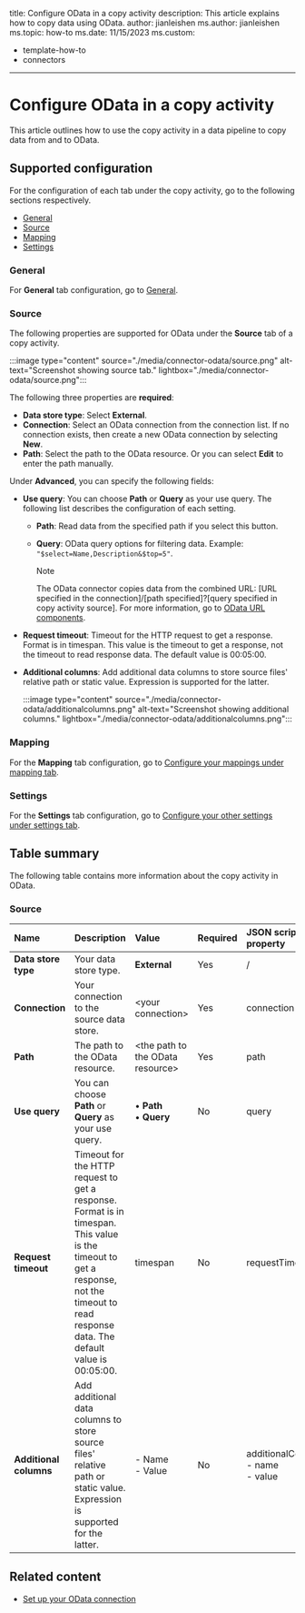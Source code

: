 title: Configure OData in a copy activity
description: This article explains how to copy data using OData.
author: jianleishen
ms.author: jianleishen
ms.topic: how-to
ms.date: 11/15/2023
ms.custom:
  - template-how-to
  - connectors
---

# Configure OData in a copy activity

This article outlines how to use the copy activity in a data pipeline to copy data from and to OData.

## Supported configuration

For the configuration of each tab under the copy activity, go to the following sections respectively.

- [General](#general)  
- [Source](#source)
- [Mapping](#mapping)
- [Settings](#settings)

### General

For **General** tab configuration, go to [General](activity-overview.md#general-settings).

### Source

The following properties are supported for OData under the **Source** tab of a copy activity.

:::image type="content" source="./media/connector-odata/source.png" alt-text="Screenshot showing source tab." lightbox="./media/connector-odata/source.png":::

The following three properties are **required**:

- **Data store type**: Select **External**.
- **Connection**: Select an OData connection from the connection list. If no connection exists, then create a new OData connection by selecting **New**.
- **Path**: Select the path to the OData resource. Or you can select **Edit** to enter the path manually.

Under **Advanced**, you can specify the following fields:

- **Use query**: You can choose **Path** or **Query** as your use query.  The following list describes the configuration of each setting.
  - **Path**: Read data from the specified path if you select this button.
  - **Query**: OData query options for filtering data. Example: `"$select=Name,Description&$top=5"`.

    >[!Note]
    >The OData connector copies data from the combined URL: [URL specified in the connection]/[path specified]?[query specified in copy activity source]. For more information, go to [OData URL components](https://www.odata.org/documentation/odata-version-3-0/url-conventions/).

- **Request timeout**: Timeout for the HTTP request to get a response. Format is in timespan. This value is the timeout to get a response, not the timeout to read response data. The default value is 00:05:00.
- **Additional columns**: Add additional data columns to store source files' relative path or static value. Expression is supported for the latter.

    :::image type="content" source="./media/connector-odata/additionalcolumns.png" alt-text="Screenshot showing additional columns." lightbox="./media/connector-odata/additionalcolumns.png":::

### Mapping

For the **Mapping** tab configuration, go to [Configure your mappings under mapping tab](copy-data-activity.md#configure-your-mappings-under-mapping-tab).

### Settings

For the **Settings** tab configuration, go to [Configure your other settings under settings tab](copy-data-activity.md#configure-your-other-settings-under-settings-tab).

## Table summary

The following table contains more information about the copy activity in OData.

### Source

|Name |Description |Value|Required |JSON script property |
|:---|:---|:---|:---|:---|
|**Data store type**|Your data store type.|**External**|Yes|/|
|**Connection** |Your connection to the source data store.|\<your connection\> |Yes|connection|
|**Path** | The path to the OData resource.|\<the path to the OData resource\>|Yes |path|
|**Use query** |You can choose **Path** or **Query** as your use query.|• **Path** <br>• **Query**|No |query|
|**Request timeout** |Timeout for the HTTP request to get a response. Format is in timespan. This value is the timeout to get a response, not the timeout to read response data. The default value is 00:05:00.| timespan |No |requestTimeout|
|**Additional columns** |Add additional data columns to store source files' relative path or static value. Expression is supported for the latter.|- Name<br>- Value|No |additionalColumns:<br>- name<br>- value|

## Related content

- [Set up your OData connection](connector-odata.md)
